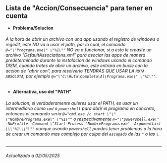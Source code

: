## Lista de "Accion/Consecuencia" para tener en cuenta
- **Problema/Solucion**
###### A la hora de abrir un archivo con una app usando el registro de windows o regedit, este NO va a usar el path, por lo cual, el comando `@="\"Programa.exe\" \"%1\""` NO va a funcionar, si a esto le creaste un archivo "DefaultAssociations.xml" para asociar las apps de manera predeterminada durante la instalacion de windows usando el comando DISM, cuando trates de abrir un archivo, este entrara en bucle con la accion de "abrir con", para resolverlo TENDRAS QUE USAR LA `RUTA ABSOLUTA`, por ejemplo `@="\"C:\Ruta\Completa\Al\Programa.exe\" \"%1\""`.
- **Alternativa, uso del "PATH"**
###### La solucion, si verdaderamente quieres usar el PATH, es usar un intermediario como `cmd` o `powershell` para abrir el programa en concreto, entonces el comando seria `@="cmd.exe /c start \"\" \"NombrePrograma.exe\" \"%1\""` o respectivamente `@="\"powershell.exe\" -NoProfile -Command \"Start-Process 'NombrePrograma.exe' -ArgumentList \\\"%1\\\"\""` aunque usando `powershell` puedes tener problemas a la hora de crear un comando mas complejo por culpa del `escapado` de las `"` o las `\`.
---
###### Actualizado a 02/05/2025
